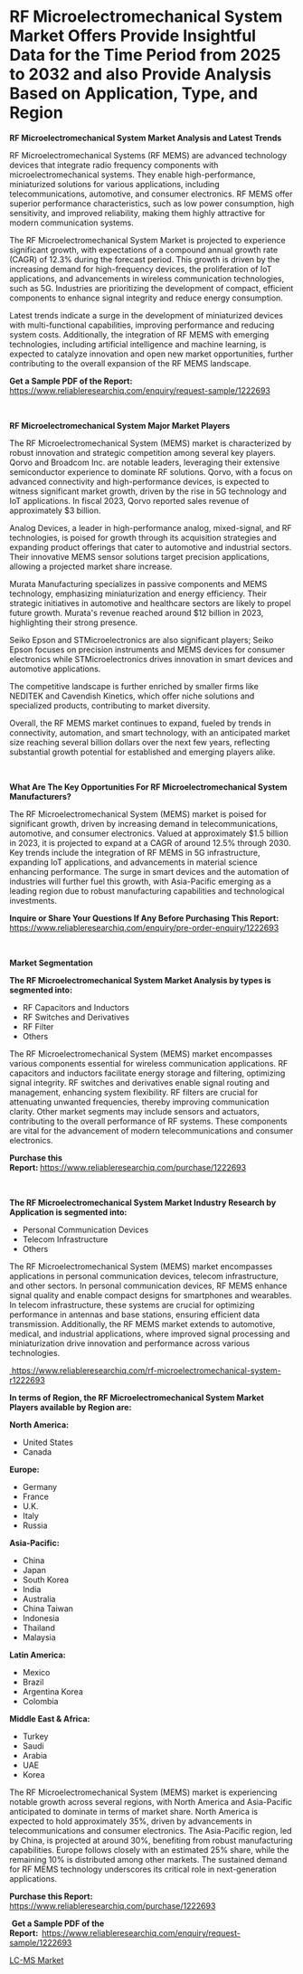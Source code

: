 <p><h1>RF Microelectromechanical System Market Offers Provide Insightful Data for the Time Period from 2025 to 2032 and also Provide Analysis Based on Application, Type, and Region</h1></p><p><strong>RF Microelectromechanical System Market Analysis and Latest Trends</strong></p>
<p><p>RF Microelectromechanical Systems (RF MEMS) are advanced technology devices that integrate radio frequency components with microelectromechanical systems. They enable high-performance, miniaturized solutions for various applications, including telecommunications, automotive, and consumer electronics. RF MEMS offer superior performance characteristics, such as low power consumption, high sensitivity, and improved reliability, making them highly attractive for modern communication systems.</p><p>The RF Microelectromechanical System Market is projected to experience significant growth, with expectations of a compound annual growth rate (CAGR) of 12.3% during the forecast period. This growth is driven by the increasing demand for high-frequency devices, the proliferation of IoT applications, and advancements in wireless communication technologies, such as 5G. Industries are prioritizing the development of compact, efficient components to enhance signal integrity and reduce energy consumption.</p><p>Latest trends indicate a surge in the development of miniaturized devices with multi-functional capabilities, improving performance and reducing system costs. Additionally, the integration of RF MEMS with emerging technologies, including artificial intelligence and machine learning, is expected to catalyze innovation and open new market opportunities, further contributing to the overall expansion of the RF MEMS landscape.</p></p>
<p><strong>Get a Sample PDF of the Report:&nbsp;</strong> <a href="https://www.reliableresearchiq.com/enquiry/request-sample/1222693?utm_campaign=2180&utm_medium=2&utm_source=Github&utm_content=ia&utm_term=02032025&utm_id=rf-microelectromechanical-system">https://www.reliableresearchiq.com/enquiry/request-sample/1222693</a></p>
<p>&nbsp;</p>
<p><strong>RF Microelectromechanical System Major Market Players</strong></p>
<p><p>The RF Microelectromechanical System (MEMS) market is characterized by robust innovation and strategic competition among several key players. Qorvo and Broadcom Inc. are notable leaders, leveraging their extensive semiconductor experience to dominate RF solutions. Qorvo, with a focus on advanced connectivity and high-performance devices, is expected to witness significant market growth, driven by the rise in 5G technology and IoT applications. In fiscal 2023, Qorvo reported sales revenue of approximately $3 billion.</p><p>Analog Devices, a leader in high-performance analog, mixed-signal, and RF technologies, is poised for growth through its acquisition strategies and expanding product offerings that cater to automotive and industrial sectors. Their innovative MEMS sensor solutions target precision applications, allowing a projected market share increase.</p><p>Murata Manufacturing specializes in passive components and MEMS technology, emphasizing miniaturization and energy efficiency. Their strategic initiatives in automotive and healthcare sectors are likely to propel future growth. Murata's revenue reached around $12 billion in 2023, highlighting their strong presence.</p><p>Seiko Epson and STMicroelectronics are also significant players; Seiko Epson focuses on precision instruments and MEMS devices for consumer electronics while STMicroelectronics drives innovation in smart devices and automotive applications. </p><p>The competitive landscape is further enriched by smaller firms like NEDITEK and Cavendish Kinetics, which offer niche solutions and specialized products, contributing to market diversity. </p><p>Overall, the RF MEMS market continues to expand, fueled by trends in connectivity, automation, and smart technology, with an anticipated market size reaching several billion dollars over the next few years, reflecting substantial growth potential for established and emerging players alike.</p></p>
<p>&nbsp;</p>
<p><strong>What Are The Key Opportunities For RF Microelectromechanical System Manufacturers?</strong></p>
<p><p>The RF Microelectromechanical System (MEMS) market is poised for significant growth, driven by increasing demand in telecommunications, automotive, and consumer electronics. Valued at approximately $1.5 billion in 2023, it is projected to expand at a CAGR of around 12.5% through 2030. Key trends include the integration of RF MEMS in 5G infrastructure, expanding IoT applications, and advancements in material science enhancing performance. The surge in smart devices and the automation of industries will further fuel this growth, with Asia-Pacific emerging as a leading region due to robust manufacturing capabilities and technological investments.</p></p>
<p><strong>Inquire or Share Your Questions If Any Before Purchasing This Report:</strong> <a href="https://www.reliableresearchiq.com/enquiry/pre-order-enquiry/1222693?utm_campaign=2180&utm_medium=2&utm_source=Github&utm_content=ia&utm_term=02032025&utm_id=rf-microelectromechanical-system">https://www.reliableresearchiq.com/enquiry/pre-order-enquiry/1222693</a></p>
<p>&nbsp;</p>
<p><strong>Market Segmentation</strong></p>
<p><strong>The RF Microelectromechanical System Market Analysis by types is segmented into:</strong></p>
<p><ul><li>RF Capacitors and Inductors</li><li>RF Switches and Derivatives</li><li>RF Filter</li><li>Others</li></ul></p>
<p><p>The RF Microelectromechanical System (MEMS) market encompasses various components essential for wireless communication applications. RF capacitors and inductors facilitate energy storage and filtering, optimizing signal integrity. RF switches and derivatives enable signal routing and management, enhancing system flexibility. RF filters are crucial for attenuating unwanted frequencies, thereby improving communication clarity. Other market segments may include sensors and actuators, contributing to the overall performance of RF systems. These components are vital for the advancement of modern telecommunications and consumer electronics.</p></p>
<p><strong>Purchase this Report:&nbsp;</strong><a href="https://www.reliableresearchiq.com/purchase/1222693?utm_campaign=2180&utm_medium=2&utm_source=Github&utm_content=ia&utm_term=02032025&utm_id=rf-microelectromechanical-system">https://www.reliableresearchiq.com/purchase/1222693</a></p>
<p>&nbsp;</p>
<p><strong>The RF Microelectromechanical System Market Industry Research by Application is segmented into:</strong></p>
<p><ul><li>Personal Communication Devices</li><li>Telecom Infrastructure</li><li>Others</li></ul></p>
<p><p>The RF Microelectromechanical System (MEMS) market encompasses applications in personal communication devices, telecom infrastructure, and other sectors. In personal communication devices, RF MEMS enhance signal quality and enable compact designs for smartphones and wearables. In telecom infrastructure, these systems are crucial for optimizing performance in antennas and base stations, ensuring efficient data transmission. Additionally, the RF MEMS market extends to automotive, medical, and industrial applications, where improved signal processing and miniaturization drive innovation and performance across various technologies.</p></p>
<p><a href="https://www.reliableresearchiq.com/rf-microelectromechanical-system-r1222693?utm_campaign=2180&utm_medium=2&utm_source=Github&utm_content=ia&utm_term=02032025&utm_id=rf-microelectromechanical-system">&nbsp;https://www.reliableresearchiq.com/rf-microelectromechanical-system-r1222693</a></p>
<p><strong>In terms of Region, the RF Microelectromechanical System Market Players available by Region are:</strong></p>
<p>
    <p> <strong> North America: </strong>
        <ul>
            <li>United States</li>
            <li>Canada</li>
        </ul>
        </p> 
    <p> <strong> Europe: </strong>
        <ul>
            <li>Germany</li>
            <li>France</li>
            <li>U.K.</li>
            <li>Italy</li>
            <li>Russia</li>
        </ul>
        </p> 
    <p> <strong> Asia-Pacific: </strong>
        <ul>
            <li>China</li>
            <li>Japan</li>
            <li>South Korea</li>
            <li>India</li>
            <li>Australia</li>
            <li>China Taiwan</li>
            <li>Indonesia</li>
            <li>Thailand</li>
            <li>Malaysia</li>
        </ul>
        </p> 
    <p> <strong> Latin America: </strong>
        <ul>
            <li>Mexico</li>
            <li>Brazil</li>
            <li>Argentina Korea</li>
            <li>Colombia</li>
        </ul>
        </p> 
    <p> <strong> Middle East & Africa: </strong>
        <ul>
            <li>Turkey</li>
            <li>Saudi</li>
            <li>Arabia</li>
            <li>UAE</li>
            <li>Korea</li>
        </ul>
    </p>
    </p>
<p><p>The RF Microelectromechanical System (MEMS) market is experiencing notable growth across several regions, with North America and Asia-Pacific anticipated to dominate in terms of market share. North America is expected to hold approximately 35%, driven by advancements in telecommunications and consumer electronics. The Asia-Pacific region, led by China, is projected at around 30%, benefiting from robust manufacturing capabilities. Europe follows closely with an estimated 25% share, while the remaining 10% is distributed among other markets. The sustained demand for RF MEMS technology underscores its critical role in next-generation applications.</p></p>
<p><strong>Purchase this Report: </strong><a href="https://www.reliableresearchiq.com/purchase/1222693?utm_campaign=2180&utm_medium=2&utm_source=Github&utm_content=ia&utm_term=02032025&utm_id=rf-microelectromechanical-system">https://www.reliableresearchiq.com/purchase/1222693</a></p>
<p>&nbsp;<strong>Get a Sample PDF of the Report:&nbsp;&nbsp;</strong><a href="https://www.reliableresearchiq.com/enquiry/request-sample/1222693?utm_campaign=2180&utm_medium=2&utm_source=Github&utm_content=ia&utm_term=02032025&utm_id=rf-microelectromechanical-system">https://www.reliableresearchiq.com/enquiry/request-sample/1222693</a></p>
<p><strong></strong></p>
<p><p><a href="https://github.com/lindaopodray/Market-Research-Report-List-1/blob/main/lc-ms-market.md?utm_campaign=2180&utm_medium=2&utm_source=Github&utm_content=ia&utm_term=02032025&utm_id=rf-microelectromechanical-system">LC-MS Market</a></p></p>